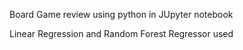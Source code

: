 Board Game review using python in JUpyter notebook

Linear Regression and Random Forest Regressor used
